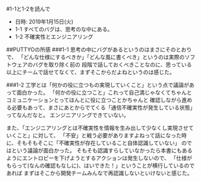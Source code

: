#1-1と1-2を読んで

- 日時: 2019年1月15日(火)
- 1-1 すべてのバグは、思考のな中にある。
- 1-2 不確実性とエンジニアリング


##PUTTYOの所感
###1-1
思考の中にバグがあるというのはまさにそのとおりで、
「どんな仕様にするべきか」「どんな風に書くべき」というのは実際のソフトウェアのバグを取り除く前の
段階で話しておくべきことなのに、思っている以上にチームで話せてなくて、まずそこからだよねというのは感じた。


###1-2
工学とは「何かの役に立つもの実現していくこと」という点で議論があって面白かった。
「何かの役に立つこと」これって自己満じゃなくてちゃんとコミュニケーションとってほんとに役に立つことかちゃんと
確認しながら進める必要もあって、まさにあとからでてくる「通信不確実性が発生している状態」ってなんだなと。
エンジニアリングできていない。

また、「エンジニアリングとは不確実性を情報を生み出して少なくし実現させていくこと」に対して、
「不安」と戦う必要がありますよねって話になった時に、そもそもそこに「不確実性が存在していること自体認識していない」
のではという議論が面白かった。
そもそも認識すらしていなかったら本書にもあるようにエントロピーを下げようとするアクションは発生しないので、
「仕様がもらって(なんの確認もなしに)、はいできた！」ということが横行しているのであれば
まずはそこから開発チームみんなで再認識しないといけないと感じた。





